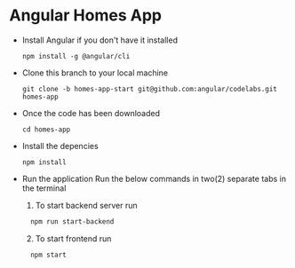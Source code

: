 # Angular Homes App

- Install Angular if you don't have it installed

  `npm install -g @angular/cli`

- Clone this branch to your local machine

  `git clone -b homes-app-start git@github.com:angular/codelabs.git homes-app`

- Once the code has been downloaded

  `cd homes-app`

- Install the depencies

  `npm install`

- Run the application
  Run the below commands in two(2) separate tabs in the terminal
  1. To start backend server run

  ```bash
    npm run start-backend
  ```

  2. To start frontend run

  ```bash
    npm start
  ```
